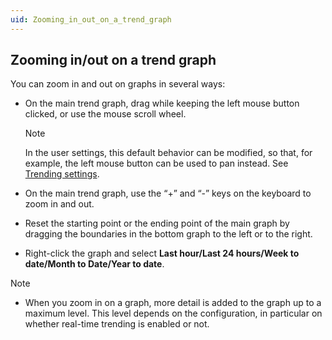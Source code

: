 ```yaml
---
uid: Zooming_in_out_on_a_trend_graph
---
```


## Zooming in/out on a trend graph

You can zoom in and out on graphs in several ways:

- On the main trend graph, drag while keeping the left mouse button clicked, or use the mouse scroll wheel.

    > [!NOTE]
    > In the user settings, this default behavior can be modified, so that, for example, the left mouse button can be used to pan instead. See [Trending settings](../../part_1/GettingStarted/User_settings.md#trending-settings).

- On the main trend graph, use the “+” and “-” keys on the keyboard to zoom in and out.

- Reset the starting point or the ending point of the main graph by dragging the boundaries in the bottom graph to the left or to the right.

- Right-click the graph and select **Last hour/Last 24 hours/Week to date/Month to Date/Year to date**.

> [!NOTE]
> - When you zoom in on a graph, more detail is added to the graph up to a maximum level. This level depends on the configuration, in particular on whether real-time trending is enabled or not.
>
